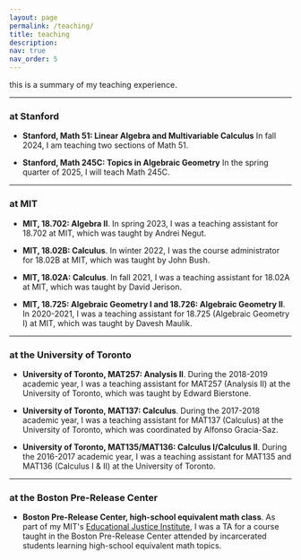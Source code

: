 ```yaml
---
layout: page
permalink: /teaching/
title: teaching
description: 
nav: true
nav_order: 5
---
```


this is a summary of my teaching experience.

---

### at Stanford

- **Stanford, Math 51: Linear Algebra and Multivariable Calculus**
In fall 2024, I am teaching two sections of Math 51.

- **Stanford, Math 245C: Topics in Algebraic Geometry**
In the spring quarter of 2025, I will teach Math 245C.

---

### at MIT

- **MIT, 18.702: Algebra II**.
In spring 2023, I was a teaching assistant for 18.702 at MIT, which was taught by Andrei Negut.

- **MIT, 18.02B: Calculus**.
In winter 2022, I was the course administrator for 18.02B at MIT, which was taught by John Bush.

- **MIT, 18.02A: Calculus**.
In fall 2021, I was a teaching assistant for 18.02A at MIT, which was taught by David Jerison.

- **MIT, 18.725: Algebraic Geometry I and 18.726: Algebraic Geometry II**.
In 2020-2021, I was a teaching assistant for 18.725 (Algebraic Geometry I) at MIT, which was taught by Davesh Maulik.

---

### at the University of Toronto
- **University of Toronto, MAT257: Analysis II**.
During the 2018-2019 academic year, I was a teaching assistant for MAT257 (Analysis II) at the University of Toronto, which was taught by Edward Bierstone.

- **University of Toronto, MAT137: Calculus**.
During the 2017-2018 academic year, I was a teaching assistant for MAT137 (Calculus) at the University of Toronto, which was coordinated by Alfonso Gracia-Saz.

- **University of Toronto, MAT135/MAT136: Calculus I/Calculus II**.
During the 2016-2017 academic year, I was a teaching assistant for MAT135 and MAT136 (Calculus I & II) at the University of Toronto.

---

### at the Boston Pre-Release Center
- **Boston Pre-Release Center, high-school equivalent math class**.
As part of my MIT's <a href="https://www.teji.mit.edu/">Educational Justice Institute</a>, I was a TA for a course taught in the Boston Pre-Release Center attended by incarcerated students learning high-school equivalent math topics.
